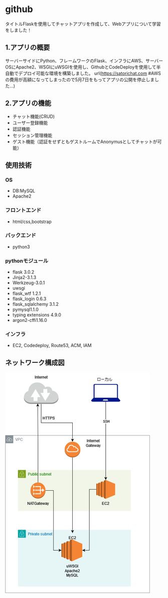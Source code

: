 # github
タイトルFlaskを使用してチャットアプリを作成して、Webアプリについて学習をしました！
## 1.アプリの概要
サーバーサイドにPython、フレームワークのFlask、インフラにAWS、サーバーOSにApache2、WSGIにuWSGIを使用し、GithubとCodeDeployを使用して半自動でデプロイ可能な環境を構築しました。
url(https://satorichat.com #AWSの費用が高額になってしまったので5月7日をもってアプリの公開を停止しました…)
## 2.アプリの機能
 - チャット機能(CRUD)
 - ユーザー登録機能
 - 認証機能
 - セッション管理機能
 - ゲスト機能（認証をせずともゲストルームでAnonymusとしてチャットが可能）
### 
## 使用技術
### OS
  - DB:MySQL
  - Apache2
### フロントエンド
 - html/css,bootstrap
### バックエンド
 - python3
### pythonモジュール
  - flask 3.0.2
  - Jinja2-3.1.3
  - Werkzeug-3.0.1
  - uwsgi
  - flask_wtf 1.2.1
  - flask_login 0.6.3
  - flask_sqlalchemy 3.1.2
  - pymysql1.1.0
  - typing extensions 4.9.0
  - argon2-cffi1.16.0
### インフラ
 - EC2, Codedeploy, Route53, ACM, IAM
## ネットワーク構成図
![network](script/network.png)


